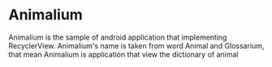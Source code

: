 # Animalium
Animalium is the sample of android application that implementing RecyclerView.
Animalium's name is taken from word Animal and Glossarium, that mean Animalium is application that view the dictionary of animal

